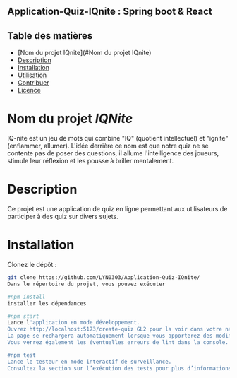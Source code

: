 
## Application-Quiz-IQnite : Spring boot & React


## Table des matières
- [Nom du projet IQnite](#Nom du projet IQnite)
- [Description](#description)
- [Installation](#installation)
- [Utilisation](#utilisation)
- [Contribuer](#contribuer)
- [Licence](#licence)

# Nom du projet *IQNite* 
IQ-nite est un jeu de mots qui combine "IQ" (quotient intellectuel) et "ignite" (enflammer, allumer). L'idée derrière ce nom est que notre quiz ne se contente pas de poser des questions, il allume l'intelligence des joueurs, stimule leur réflexion et les pousse à briller mentalement.

# Description
Ce projet est une application de quiz en ligne permettant aux utilisateurs de participer à des quiz sur divers sujets.

# Installation
Clonez le dépôt :
```bash
git clone https://github.com/LYN0303/Application-Quiz-IQnite/
Dans le répertoire du projet, vous pouvez exécuter

#npm install
installer les dépendances

#npm start
Lance l'application en mode développement.
Ouvrez http://localhost:5173/create-quiz GL2 pour la voir dans votre navigateur.
La page se rechargera automatiquement lorsque vous apporterez des modifications.
Vous verrez également les éventuelles erreurs de lint dans la console.

#npm test
Lance le testeur en mode interactif de surveillance.
Consultez la section sur l’exécution des tests pour plus d’informations.

